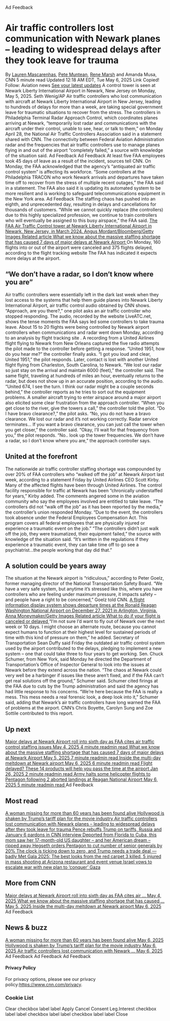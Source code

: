 Ad Feedback
#  Air traffic controllers lost communication with Newark planes – leading to widespread delays after they took leave for trauma 
By [Lauren Mascarenhas](https://www.cnn.com/profiles/lauren-mascarenhas), [Pete Muntean](https://www.cnn.com/profiles/pete-muntean), [Rene Marsh](https://www.cnn.com/profiles/rene-marsh-profile) and Amanda Musa, CNN 
5 minute read 
Updated 12:18 AM EDT, Tue May 6, 2025 
Link Copied! 
Follow:
Aviation news [See your latest updates](https://edition.cnn.com/follow?iid=follow_see_all_article&source=acq_web_experiments_follow_card-social-bar-all)
A control tower is seen at Newark Liberty International Airport in Newark, New Jersey on Monday, May 5, 2025.
Seth Wenig/AP
Air traffic controllers who lost communication with aircraft at Newark Liberty International Airport in New Jersey, leading to hundreds of delays for more than a week, are taking special government leave for traumatic situations to recover from the stress. 
The controllers in Philadelphia Terminal Radar Approach Control, which coordinates planes arriving at Newark, “temporarily lost radar and communications with the aircraft under their control, unable to see, hear, or talk to them,” on Monday April 28, the National Air Traffic Controllers Association said in a statement shared with CNN. 
The connectivity between Federal Aviation Administration radar and the frequencies that air traffic controllers use to manage planes flying in and out of the airport “completely failed,” a source with knowledge of the situation said. 
Ad Feedback
Ad Feedback
At least five FAA employees took 45 days of leave as a result of the incident, sources tell CNN. 
On Monday, the FAA acknowledged that the agency’s “antiquated air traffic control system” is affecting its workforce. 
“Some controllers at the Philadelphia TRACON who work Newark arrivals and departures have taken time off to recover from the stress of multiple recent outages,” the FAA said in a statement. The FAA also said it is updating its automated system to be more resilient and is working to safeguard telecommunications equipment in the New York area. 
Ad Feedback
The staffing chaos has pushed into an eighth, and unprecedented day, resulting in delays and cancellations for thousands of customers. 
“While we cannot quickly replace (the controllers) due to this highly specialized profession, we continue to train controllers who will eventually be assigned to this busy airspace,” the FAA said. 
[ The FAA Air Traffic Control tower at Newark Liberty International Airport in Newark, New Jersey, in March 2024. Angus Mordant/Bloomberg/Getty Images Related article What we know about the massive staffing shortage that has caused 7 days of major delays at Newark Airport ](https://edition.cnn.com/2025/05/04/us/newark-airport-nj-united-flights-delays)
On Monday, 160 flights into or out of the airport were canceled and 375 flights delayed, according to the flight tracking website 
The FAA has indicated it expects more delays at the airport. 
##  “We don’t have a radar, so I don’t know where you are” 
Air traffic controllers were essentially left in the dark last week when they lost access to the systems that help them guide planes into Newark Liberty International Airport, air traffic control audio obtained by CNN shows. 
“Approach, are you there?,” one pilot asks an air traffic controller who stopped responding. 
The audio, recorded by the website LiveATC.net, shows the tense moments the FAA says led some controllers to take trauma leave. 
About 15 to 20 flights were being controlled by Newark airport controllers when communications and radar went down Monday, according to an analysis by flight tracking site . 
A recording from a United Airlines flight flying to Newark from New Orleans captured the five radio attempts the pilot made to the controller before getting a response. 
“United 1951, how do you hear me?” the controller finally asks. “I got you loud and clear, United 1951,” the pilot responds. 
Later, contact is lost with another United flight flying from Charleston, South Carolina, to Newark. 
“We lost our radar so just stay on the arrival and maintain 6000 (feet),” the controller said. 
The same flight, traveling at hundreds of miles an hour, eventually returns to the radar, but does not show up in an accurate position, according to the audio. 
“United 674, I see the turn. I think our radar might be a couple seconds behind,” the controller reports as he tries to sort out the equipment problems. 
A smaller aircraft trying to enter airspace around a major airport also elicited some clear frustration from the approach controller. 
“When you get close to the river, give the towers a call,” the controller told the pilot. 
“Do I have bravo clearance?,” the pilot asks. 
“No, you do not have a bravo clearance. We lost our radar and it’s not working correctly. Radar service terminates… If you want a bravo clearance, you can just call the tower when you get closer,” the controller said. 
“Okay, I’ll wait for that frequency from you,” the pilot responds. 
“No.. look up the tower frequencies. We don’t have a radar, so I don’t know where you are,” the approach controller says. 
##  United at the forefront 
The nationwide air traffic controller staffing shortage was compounded by over 20% of FAA controllers who “walked off the job” at Newark Airport last week, according to a statement Friday by United Airlines CEO Scott Kirby. Many of the affected flights have been through United Airlines. 
The control facility responsible for traffic at Newark has been “chronically understaffed for years,” Kirby added. 
The comments angered some in the aviation community who say the employees involved are entitled to take leave. 
“The controllers did not “walk off the job” as it has been reported by the media,” the controller’s union responded Monday. “Due to the event, the controllers took absence under the Federal Employees Compensation Act. This program covers all federal employees that are physically injured or experience a traumatic event on the job.” 
“The controllers didn’t just walk off the job, they were traumatized, their equipment failed,” the source with knowledge of the situation said. “It’s written in the regulations if they experience a traumatic event, they can take time off to go see a psychiatrist…the people working that day did that.” 
##  A solution could be years away 
The situation at the Newark airport is “ridiculous,” according to Peter Goelz, former managing director of the National Transportation Safety Board. 
“We have a very safe system, but anytime it’s stressed like this, where you have controllers who are feeling under maximum pressure, it impacts safety – and people have a right to be concerned,” Goelz told CNN. 
[ A flight information display system shows departure times at the Ronald Reagan Washington National Airport on December 27, 2021 in Arlington, Virginia. Anna Moneymaker/Getty Images Related article What to do if your flight is canceled or delayed ](https://edition.cnn.com/travel/flight-canceled-delayed-what-to-do)
“I’m not sure I’d want to fly out of Newark over the next week or 10 days. I might choose an alternate route, because you cannot expect humans to function at their highest level for sustained periods of time with this kind of pressure on them,” he added. 
Secretary of Transportation Sean Duffy said Friday the outdated air traffic control system used by the airport contributed to the delays, pledging to implement a new system – one that could take three to four years to get working. 
Sen. Chuck Schumer, from New York, said Monday he directed the Department of Transportation’s Office of Inspector General to look into the issues at Newark before they extend across the nation. 
“The chaos at Newark could very well be a harbinger if issues like these aren’t fixed, and if the FAA can’t get real solutions off the ground,” Schumer said. 
Schumer cited firings at the FAA due to cuts by the Trump administration and said the agency has had little response to his concerns. 
“We’re here because the FAA is really a mess. This mess needs a real forensic look, a deep look into it,” Schumer said, adding that Newark’s air traffic controllers have long warned the FAA of problems at the airport. 
CNN’s Chris Boyette, Carolyn Sung and Zoe Sottile contributed to this report. 
## Up next
[ Major delays at Newark Airport roll into sixth day as FAA cites air traffic control staffing issues May 4, 2025  4 minute readmin read ](https://www.cnn.com/2025/05/02/us/newark-airport-delays-air-traffic-staffing?iid=cnn_buildContentRecirc_end_recirc)
[ What we know about the massive staffing shortage that has caused 7 days of major delays at Newark Airport May 5, 2025  7 minute readmin read ](https://www.cnn.com/2025/05/04/us/newark-airport-nj-united-flights-delays?iid=cnn_buildContentRecirc_end_recirc)
[ Inside the multi-day meltdown at Newark airport May 6, 2025  6 minute readmin read ](https://www.cnn.com/2025/05/06/us/inside-the-multi-day-meltdown-at-newark-airport?iid=cnn_buildContentRecirc_end_recirc)
[ Flight delayed? These 14 products will help you pass the time at the airport Jan 26, 2025  2 minute readmin read ](https://www.cnn.com/cnn-underscored/travel/how-to-pass-time-at-airport?iid=cnn_buildContentRecirc_end_recirc)
[ Army halts some helicopter flights to Pentagon following 2 aborted landings at Reagan National Airport May 6, 2025  5 minute readmin read ](https://www.cnn.com/2025/05/02/us/ntsb-investigation-dca-aborted-landings?iid=cnn_buildContentRecirc_end_recirc)
Ad Feedback
## Most read
[ A woman missing for more than 60 years has been found alive ](https://www.cnn.com/2025/05/05/us/audrey-backeberg-missing-found-alive?iid=cnn_buildContentRecirc_end_recirc)
[ Hollywood is shaken by Trump’s tariff plan for the movie industry ](https://www.cnn.com/2025/05/05/media/movie-tariffs-trump-hollywood?iid=cnn_buildContentRecirc_end_recirc)
[ Air traffic controllers lost communication with Newark planes – leading to widespread delays after they took leave for trauma ](https://www.cnn.com/2025/05/05/us/newark-airport-additional-flight-delays?iid=cnn_buildContentRecirc_end_recirc)
[ Pence rebuffs Trump on tariffs, Russia and January 6 pardons in CNN interview ](https://www.cnn.com/2025/05/05/politics/january-6-pence-trump-tariffs-russia?iid=cnn_buildContentRecirc_end_recirc)
[ Deported from Florida to Cuba, this mom saw her 17-month-old US daughter – and her American dream – ripped away ](https://www.cnn.com/2025/05/05/americas/heidy-sanchez-cuba-mom-deported-us-daughter-intl-latam?iid=cnn_buildContentRecirc_end_recirc)
[ Hegseth orders Pentagon to cut number of senior generals by 20% ](https://www.cnn.com/2025/05/05/politics/hegseth-orders-pentagon-cut-senior-generals?iid=cnn_buildContentRecirc_end_recirc)
[ The clock is ticking down to zero, and Trump needs a trade deal — badly ](https://www.cnn.com/2025/05/05/business/trade-war-deal-trump?iid=cnn_buildContentRecirc_end_recirc)
[ Met Gala 2025: The best looks from the red carpet ](https://www.cnn.com/2025/05/05/style/met-gala-2025-red-carpet-fashion?iid=cnn_buildContentRecirc_end_recirc)
[ 3 killed, 5 injured in mass shooting at Arizona restaurant and event venue ](https://www.cnn.com/2025/05/05/us/shooting-glendale-arizona-multiple-injured-hnk?iid=cnn_buildContentRecirc_end_recirc)
[ Israel vows to escalate war with new plan to ‘conquer’ Gaza ](https://www.cnn.com/2025/05/05/middleeast/israel-gaza-expansion-hnk-intl?iid=cnn_buildContentRecirc_end_recirc)
## More from CNN
[ Major delays at Newark Airport roll into sixth day as FAA cites air ... May 4, 2025  ](https://www.cnn.com/2025/05/02/us/newark-airport-delays-air-traffic-staffing?iid=cnn_buildContentRecirc_end_recirc)
[ What we know about the massive staffing shortage that has caused ... May 5, 2025  ](https://www.cnn.com/2025/05/04/us/newark-airport-nj-united-flights-delays?iid=cnn_buildContentRecirc_end_recirc)
[ Inside the multi-day meltdown at Newark airport May 6, 2025  ](https://www.cnn.com/2025/05/06/us/inside-the-multi-day-meltdown-at-newark-airport?iid=cnn_buildContentRecirc_end_recirc)
Ad Feedback
## News & buzz
[ A woman missing for more than 60 years has been found alive May 6, 2025  ](https://www.cnn.com/2025/05/05/us/audrey-backeberg-missing-found-alive?iid=cnn_buildContentRecirc_end_recirc)
[ Hollywood is shaken by Trump’s tariff plan for the movie industry May 6, 2025  ](https://www.cnn.com/2025/05/05/media/movie-tariffs-trump-hollywood?iid=cnn_buildContentRecirc_end_recirc)
[ Air traffic controllers lost communication with Newark ... May 6, 2025  ](https://www.cnn.com/2025/05/05/us/newark-airport-additional-flight-delays?iid=cnn_buildContentRecirc_end_recirc)
Ad Feedback
Ad Feedback
Ad Feedback
#### Privacy Policy
For privacy options, please see our privacy policy:<https://www.cnn.com/privacy>.
### Cookie List
Clear
checkbox label label
Apply Cancel
Consent Leg.Interest
checkbox label label
checkbox label label
checkbox label label
Close
